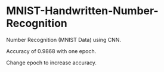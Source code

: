 # MNIST-Handwritten-Number-Recognition

Number Recognition (MNIST Data) using CNN.

Accuracy of 0.9868 with one epoch.

Change epoch to increase accuracy.
